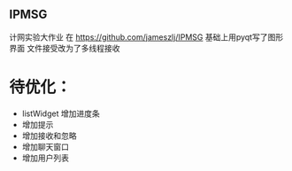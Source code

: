## IPMSG
计网实验大作业
在 https://github.com/jameszlj/IPMSG 基础上用pyqt写了图形界面
文件接受改为了多线程接收
# 待优化：
- listWidget 增加进度条
- 增加提示
- 增加接收和忽略
- 增加聊天窗口
- 增加用户列表